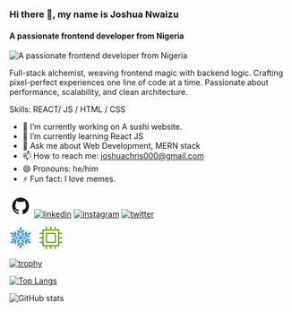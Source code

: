 ### Hi there 👋, my name is Joshua Nwaizu
#### A passionate frontend developer from Nigeria
![A passionate frontend developer from Nigeria](https://encrypted-tbn0.gstatic.com/images?q=tbn:ANd9GcSwMcRs8jZWXOHGjls32j0d3Wh2x9wrjuWBTQ&usqp=CAU)

Full-stack alchemist, weaving frontend magic with backend logic. Crafting pixel-perfect experiences one line of code at a time. Passionate about performance, scalability, and clean architecture.

Skills: REACT/  JS / HTML / CSS 

- 🔭 I’m currently working on A sushi website. 
- 🌱 I’m currently learning React JS 
- 💬 Ask me about Web Development, MERN stack 
- 📫 How to reach me: joshuachris000@gmail.com 
- 😄 Pronouns: he/him 
- ⚡ Fun fact: I love memes. 


[<img src='https://github.com/JoshuaNwaizu/joshuanwaizu/blob/main/github%20logo.png' alt='github' height='40'>](https://github.com/JoshuaNwaizu)  [<img src='https://cdn.jsdelivr.net/npm/simple-icons@3.0.1/icons/linkedin.svg' alt='linkedin' height='40'>](https://www.linkedin.com/in/joshua-nwaizu-506952265/)  [<img src='https://cdn.jsdelivr.net/npm/simple-icons@3.0.1/icons/instagram.svg' alt='instagram' height='40'>](https://www.instagram.com/jnsdev/)  [<img src='https://cdn.jsdelivr.net/npm/simple-icons@3.0.1/icons/twitter.svg' alt='twitter' height='40'>](https://twitter.com/JNS_dev)  

<a href='https://archiveprogram.github.com/'><img src='https://raw.githubusercontent.com/acervenky/animated-github-badges/master/assets/acbadge.gif' width='40' height='40'></a> <a href='https://docs.github.com/en/developers'><img src='https://raw.githubusercontent.com/acervenky/animated-github-badges/master/assets/devbadge.gif' width='40' height='40'></a> 

[![trophy](https://github-profile-trophy.vercel.app/?username=JoshuaNwaizu)](https://github.com/ryo-ma/github-profile-trophy)

[![Top Langs](https://github-readme-stats.vercel.app/api/top-langs/?username=JoshuaNwaizu)](https://github.com/anuraghazra/github-readme-stats)

![GitHub stats](https://github-readme-stats.vercel.app/api?username=JoshuaNwaizu&show_icons=true)  




